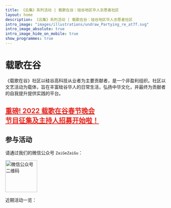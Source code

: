 ```yaml
---
title: 《云集》系列活动 | 载歌在谷：硅谷地区华人志愿者社区
layout: home
description: 《云集》系列活动 | 载歌在谷：硅谷地区华人志愿者社区
intro_image: "images/illustrations/undraw_Partying_re_at7f.svg"
intro_image_absolute: true
intro_image_hide_on_mobile: true
show_programmes: true
---
```


# 载歌在谷
《载歌在谷》社区以硅谷高科技从业者为主要贡献者，是一个非盈利组织。社区以文艺活动为载体，旨在丰富硅谷华人的日常生活，弘扬中华文化，并最终为贡献者的自我提升提供实践的平台。


## <a href="gala" style="color:#E5261F">重磅! 2022 载歌在谷春节晚会 <br> 节目征集及主持人招募开始啦！</a>

## 参与活动
请通过我们的微信公众号 `ZaiGeZaiGu`：

<img alt="微信公众号二维码" src="https://tva1.sinaimg.cn/large/008i3skNgy1gt7pmhz306j3046046jrh.jpg" height=100 />

近期活动一览：
